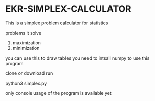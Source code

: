 # EKR-SIMPLEX-CALCULATOR

This is a simplex problem calculator for statistics

problems it solve
  1. maximization
  2. minimization
 
you can use this to draw tables
you need to intsall
numpy to use this program

clone or download
run

python3 simplex.py

only console usage of the program is available yet
